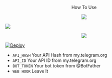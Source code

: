 <p align="center">
How To Use
<p align="center">
<a href="https://www.youtube.com/watch?v=xyW5fe0AkXo"><img src="https://img.shields.io/badge/How%20To%20Use%20Check%20My%20Youtube%20Video-orange.svg?logo=Youtube"></a>

<p align="left">
<a href="[https://www.youtube.com/watch?v=xyW5fe0AkXo](https://t.me/alluaddict)"><img src="https://img.shields.io/badge/DEVELOPER-black.svg?logo=[telegram](https://telegra.ph/file/e8a39b06fabbfac6bce8f.jpg)"></a>

<p align="center">
  <a href="https://www.python.org">
    <img src="http://ForTheBadge.com/images/badges/made-with-python.svg">
    

[![Deploy](https://www.herokucdn.com/deploy/button.svg)](https://heroku.com/deploy?template=https://github.com/hbbots/YOUTUBE-BOT)
    
    


- `API_HASH` Your API Hash from my.telegram.org
- `API_ID` Your API ID from my.telegram.org
- `BOT_TOKEN` Your bot token from @BotFather
- `WEB HOOK` Leave It

</details>

  

